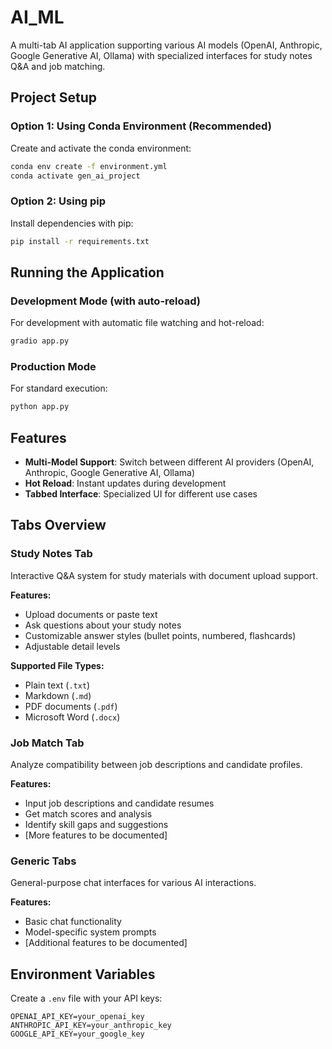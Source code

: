 # AI_ML

A multi-tab AI application supporting various AI models (OpenAI, Anthropic, Google Generative AI, Ollama) with specialized interfaces for study notes Q&A and job matching.

## Project Setup

### Option 1: Using Conda Environment (Recommended)

Create and activate the conda environment:
```bash
conda env create -f environment.yml
conda activate gen_ai_project
```

### Option 2: Using pip

Install dependencies with pip:
```bash
pip install -r requirements.txt
```

## Running the Application

### Development Mode (with auto-reload)
For development with automatic file watching and hot-reload:
```bash
gradio app.py
```

### Production Mode
For standard execution:
```bash
python app.py
```

## Features

- **Multi-Model Support**: Switch between different AI providers (OpenAI, Anthropic, Google Generative AI, Ollama)
- **Hot Reload**: Instant updates during development
- **Tabbed Interface**: Specialized UI for different use cases

## Tabs Overview

### Study Notes Tab
Interactive Q&A system for study materials with document upload support.

**Features:**
- Upload documents or paste text
- Ask questions about your study notes
- Customizable answer styles (bullet points, numbered, flashcards)
- Adjustable detail levels

**Supported File Types:**
- Plain text (`.txt`)
- Markdown (`.md`)
- PDF documents (`.pdf`)
- Microsoft Word (`.docx`)

### Job Match Tab
Analyze compatibility between job descriptions and candidate profiles.

**Features:**
- Input job descriptions and candidate resumes
- Get match scores and analysis
- Identify skill gaps and suggestions
- [More features to be documented]

### Generic Tabs
General-purpose chat interfaces for various AI interactions.

**Features:**
- Basic chat functionality
- Model-specific system prompts
- [Additional features to be documented]

## Environment Variables

Create a `.env` file with your API keys:
```
OPENAI_API_KEY=your_openai_key
ANTHROPIC_API_KEY=your_anthropic_key
GOOGLE_API_KEY=your_google_key
```
